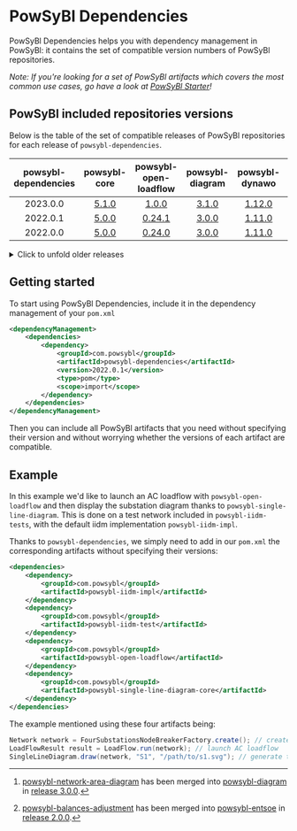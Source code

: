 # PowSyBl Dependencies

PowSyBl Dependencies helps you with dependency management in PowSyBl:
it contains the set of compatible version numbers of PowSyBl repositories.

*Note: If you're looking for a set of PowSyBl artifacts which covers the most common use cases,
go have a look at [PowSyBl Starter](https://github.com/powsybl/powsybl-starter/)!*

## PowSyBl included repositories versions
Below is the table of the set of compatible releases of PowSyBl repositories for each release of `powsybl-dependencies`.

| powsybl-dependencies |                              powsybl-core                              |                              powsybl-open-loadflow                              |                              powsybl-diagram                              |                              powsybl-dynawo                              |                             powsybl-entsoe                             |
|:--------------------:|:----------------------------------------------------------------------:|:-------------------------------------------------------------------------------:|:-------------------------------------------------------------------------:|:------------------------------------------------------------------------:|:----------------------------------------------------------------------:|
|       2023.0.0       |  [5.1.0](https://github.com/powsybl/powsybl-core/releases/tag/v5.1.0)  |  [1.0.0](https://github.com/powsybl/powsybl-open-loadflow/releases/tag/v1.0.0)  |  [3.1.0](https://github.com/powsybl/powsybl-diagram/releases/tag/v3.1.0)  | [1.12.0](https://github.com/powsybl/powsybl-dynawo/releases/tag/v1.12.0) | [2.1.0](https://github.com/powsybl/powsybl-entsoe/releases/tag/v2.1.0) |
|       2022.0.1       |  [5.0.0](https://github.com/powsybl/powsybl-core/releases/tag/v5.0.0)  | [0.24.1](https://github.com/powsybl/powsybl-open-loadflow/releases/tag/v0.24.1) |  [3.0.0](https://github.com/powsybl/powsybl-diagram/releases/tag/v3.0.0)  | [1.11.0](https://github.com/powsybl/powsybl-dynawo/releases/tag/v1.11.0) | [2.0.0](https://github.com/powsybl/powsybl-entsoe/releases/tag/v2.0.0) |
|       2022.0.0       |  [5.0.0](https://github.com/powsybl/powsybl-core/releases/tag/v5.0.0)  | [0.24.0](https://github.com/powsybl/powsybl-open-loadflow/releases/tag/v0.24.0) |  [3.0.0](https://github.com/powsybl/powsybl-diagram/releases/tag/v3.0.0)  | [1.11.0](https://github.com/powsybl/powsybl-dynawo/releases/tag/v1.11.0) | [2.0.0](https://github.com/powsybl/powsybl-entsoe/releases/tag/v2.0.0) |

<details>
  <summary>Click to unfold older releases</summary>

| powsybl-dependencies |                              powsybl-core                              |                              powsybl-open-loadflow                              |                              powsybl-diagram                              |                              powsybl-dynawo                              |                             powsybl-entsoe                             |                             powsybl-network-area-diagram                             |                              powsybl-balances-adjustment                              |
|:--------------------:|:----------------------------------------------------------------------:|:-------------------------------------------------------------------------------:|:-------------------------------------------------------------------------:|:------------------------------------------------------------------------:|:----------------------------------------------------------------------:|:------------------------------------------------------------------------------------:|:-------------------------------------------------------------------------------------:|
| 2.0.0 (aka 2022.0.0) |  [5.0.0](https://github.com/powsybl/powsybl-core/releases/tag/v5.0.0)  | [0.24.0](https://github.com/powsybl/powsybl-open-loadflow/releases/tag/v0.24.0) |  [3.0.0](https://github.com/powsybl/powsybl-diagram/releases/tag/v3.0.0)  | [1.11.0](https://github.com/powsybl/powsybl-dynawo/releases/tag/v1.11.0) | [2.0.0](https://github.com/powsybl/powsybl-entsoe/releases/tag/v2.0.0) |                                        -[^1]                                         |                                         -[^2]                                         |
|        1.3.1         | [4.10.1](https://github.com/powsybl/powsybl-core/releases/tag/v4.10.1) | [0.23.2](https://github.com/powsybl/powsybl-open-loadflow/releases/tag/v0.23.2) | [2.13.0](https://github.com/powsybl/powsybl-diagram/releases/tag/v2.13.0) | [1.10.0](https://github.com/powsybl/powsybl-dynawo/releases/tag/v1.10.0) | [1.6.1](https://github.com/powsybl/powsybl-entsoe/releases/tag/v1.6.1) | [0.6.0](https://github.com/powsybl/powsybl-network-area-diagram/releases/tag/v0.6.0) | [1.14.0](https://github.com/powsybl/powsybl-balances-adjustment/releases/tag/v1.14.0) |
|        1.3.0         | [4.10.1](https://github.com/powsybl/powsybl-core/releases/tag/v4.10.1) | [0.23.1](https://github.com/powsybl/powsybl-open-loadflow/releases/tag/v0.23.1) | [2.13.0](https://github.com/powsybl/powsybl-diagram/releases/tag/v2.13.0) | [1.10.0](https://github.com/powsybl/powsybl-dynawo/releases/tag/v1.10.0) | [1.6.0](https://github.com/powsybl/powsybl-entsoe/releases/tag/v1.6.0) | [0.6.0](https://github.com/powsybl/powsybl-network-area-diagram/releases/tag/v0.6.0) | [1.14.0](https://github.com/powsybl/powsybl-balances-adjustment/releases/tag/v1.14.0) |
|        1.2.2         |  [4.9.1](https://github.com/powsybl/powsybl-core/releases/tag/v4.9.1)  | [0.22.0](https://github.com/powsybl/powsybl-open-loadflow/releases/tag/v0.22.0) | [2.12.0](https://github.com/powsybl/powsybl-diagram/releases/tag/v2.12.0) |  [1.9.0](https://github.com/powsybl/powsybl-dynawo/releases/tag/v1.9.0)  | [1.5.1](https://github.com/powsybl/powsybl-entsoe/releases/tag/v1.5.1) | [0.5.0](https://github.com/powsybl/powsybl-network-area-diagram/releases/tag/v0.5.0) | [1.13.0](https://github.com/powsybl/powsybl-balances-adjustment/releases/tag/v1.13.0) |
|        1.2.1         |  [4.9.1](https://github.com/powsybl/powsybl-core/releases/tag/v4.9.1)  | [0.21.0](https://github.com/powsybl/powsybl-open-loadflow/releases/tag/v0.21.0) | [2.11.0](https://github.com/powsybl/powsybl-diagram/releases/tag/v2.11.0) |  [1.9.0](https://github.com/powsybl/powsybl-dynawo/releases/tag/v1.9.0)  | [1.5.1](https://github.com/powsybl/powsybl-entsoe/releases/tag/v1.5.1) | [0.5.0](https://github.com/powsybl/powsybl-network-area-diagram/releases/tag/v0.5.0) | [1.13.0](https://github.com/powsybl/powsybl-balances-adjustment/releases/tag/v1.13.0) |
|        1.2.0         |  [4.9.0](https://github.com/powsybl/powsybl-core/releases/tag/v4.9.0)  | [0.21.0](https://github.com/powsybl/powsybl-open-loadflow/releases/tag/v0.21.0) | [2.11.0](https://github.com/powsybl/powsybl-diagram/releases/tag/v2.11.0) |  [1.9.0](https://github.com/powsybl/powsybl-dynawo/releases/tag/v1.9.0)  | [1.5.0](https://github.com/powsybl/powsybl-entsoe/releases/tag/v1.5.0) | [0.5.0](https://github.com/powsybl/powsybl-network-area-diagram/releases/tag/v0.5.0) | [1.13.0](https://github.com/powsybl/powsybl-balances-adjustment/releases/tag/v1.13.0) |
|        1.1.0         |  [4.8.0](https://github.com/powsybl/powsybl-core/releases/tag/v4.8.0)  | [0.20.0](https://github.com/powsybl/powsybl-open-loadflow/releases/tag/v0.20.0) | [2.10.0](https://github.com/powsybl/powsybl-diagram/releases/tag/v2.10.0) |  [1.8.0](https://github.com/powsybl/powsybl-dynawo/releases/tag/v1.8.0)  | [1.4.0](https://github.com/powsybl/powsybl-entsoe/releases/tag/v1.4.0) | [0.4.0](https://github.com/powsybl/powsybl-network-area-diagram/releases/tag/v0.4.0) | [1.12.0](https://github.com/powsybl/powsybl-balances-adjustment/releases/tag/v1.12.0) |
|        1.0.0         |  [4.7.0](https://github.com/powsybl/powsybl-core/releases/tag/v4.7.0)  | [0.19.0](https://github.com/powsybl/powsybl-open-loadflow/releases/tag/v0.19.0) |  [2.9.1](https://github.com/powsybl/powsybl-diagram/releases/tag/v2.9.1)  |  [1.7.0](https://github.com/powsybl/powsybl-dynawo/releases/tag/v1.7.0)  |                                   -                                    | [0.3.0](https://github.com/powsybl/powsybl-network-area-diagram/releases/tag/v0.3.0) |                                           -                                           |

[^1]: [powsybl-network-area-diagram](https://github.com/powsybl/powsybl-network-area-diagram/) has been merged into [powsybl-diagram](https://github.com/powsybl/powsybl-diagram/) in [release 3.0.0](https://github.com/powsybl/powsybl-diagram/releases/tag/v3.0.0).

[^2]: [powsybl-balances-adjustment](https://github.com/powsybl/powsybl-balances-adjustment/) has been merged into [powsybl-entsoe](https://github.com/powsybl/powsybl-entsoe/) in [release 2.0.0](https://github.com/powsybl/powsybl-entsoe/releases/tag/v2.0.0). 

</details>

## Getting started
To start using PowSyBl Dependencies, include it in the dependency management of your `pom.xml`

```xml
<dependencyManagement>
    <dependencies>
        <dependency>
            <groupId>com.powsybl</groupId>
            <artifactId>powsybl-dependencies</artifactId>
            <version>2022.0.1</version>
            <type>pom</type>
            <scope>import</scope>
        </dependency>
    </dependencies>
</dependencyManagement>
```

Then you can include all PowSyBl artifacts that you need without specifying their version and without worrying whether the versions of each artifact are compatible.


## Example
In this example we'd like to launch an AC loadflow with `powsybl-open-loadflow` and then display the substation diagram thanks to `powsybl-single-line-diagram`.
This is done on a test network included in `powsybl-iidm-tests`, with the default iidm implementation `powsybl-iidm-impl`.

Thanks to `powsybl-dependencies`, we simply need to add in our `pom.xml` the corresponding artifacts without specifying their versions:

```xml
<dependencies>
    <dependency>
        <groupId>com.powsybl</groupId>
        <artifactId>powsybl-iidm-impl</artifactId>
    </dependency>
    <dependency>
        <groupId>com.powsybl</groupId>
        <artifactId>powsybl-iidm-test</artifactId>
    </dependency>
    <dependency>
        <groupId>com.powsybl</groupId>
        <artifactId>powsybl-open-loadflow</artifactId>
    </dependency>
    <dependency>
        <groupId>com.powsybl</groupId>
        <artifactId>powsybl-single-line-diagram-core</artifactId>
    </dependency>
</dependencies>

```

The example mentioned using these four artifacts being:
```java
Network network = FourSubstationsNodeBreakerFactory.create(); // create the test network
LoadFlowResult result = LoadFlow.run(network); // launch AC loadflow
SingleLineDiagram.draw(network, "S1", "/path/to/s1.svg"); // generate the SVG file of S1 single line diagram
```
